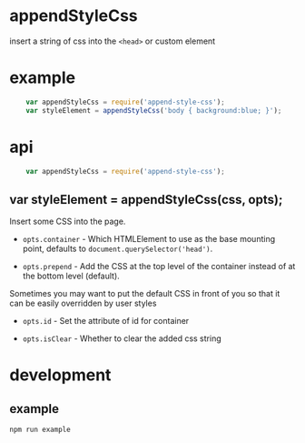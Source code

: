 # appendStyleCss

insert a string of css into the `<head>` or custom element

# example

``` js
    var appendStyleCss = require('append-style-css');
    var styleElement = appendStyleCss('body { background:blue; }');
```

# api

``` js
    var appendStyleCss = require('append-style-css');
```

## var styleElement = appendStyleCss(css, opts);

Insert some CSS into the page.

* `opts.container` - Which HTMLElement to use as the base mounting point, defaults to
`document.querySelector('head')`.

* `opts.prepend` - Add the CSS at the top level of the container instead of at the bottom level (default).

Sometimes you may want to put the default CSS in front of you so that it can be easily overridden by user styles

* `opts.id` - Set the attribute of id for container

* `opts.isClear` - Whether to clear the added css string

# development

## example

``` sh
npm run example
```
